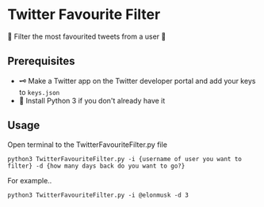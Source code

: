 # Twitter Favourite Filter

🌟 Filter the most favourited tweets from a user 🌟


## Prerequisites

- 🗝️ Make a Twitter app on the Twitter developer portal and add your keys to `keys.json`
- 🐍 Install Python 3 if you don't already have it


## Usage

Open terminal to the TwitterFavouriteFilter.py file

`python3 TwitterFavouriteFilter.py -i {username of user you want to filter} -d {how many days back do you want to go?}`


For example..

`python3 TwitterFavouriteFilter.py -i @elonmusk -d 3`
